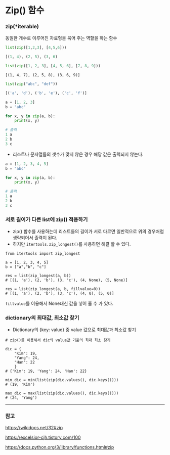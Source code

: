 # Zip() 함수



### zip(*iterable)

동일한 개수로 이루어진 자료형을 묶어 주는 역할을 하는 함수



```python
list(zip([1,2,3], [4,5,6]))
```

```python
[(1, 4), (2, 5), (3, 6)
```



```python
list(zip([1, 2, 3], [4, 5, 6], [7, 8, 9]))
```

```
[(1, 4, 7), (2, 5, 8), (3, 6, 9)]
```



```python
list(zip("abc", "def"))
```

```python
[('a', 'd'), ('b', 'e'), ('c', 'f')]
```



```python
a = [1, 2, 3]
b = "abc"

for x, y in zip(a, b):
	print(x, y)
```

```python
# 출력
1 a
2 b
3 c
```



- 리스트나 문자열들의 갯수가 맞지 않은 경우 해당 값은 출력되지 않는다.

```python
a = [1, 2, 3, 4, 5]
b = "abc"

for x, y in zip(a, b):
	print(x, y)
```

```python
# 출력
1 a
2 b
3 c
```





### 서로 길이가 다른 list에 zip() 적용하기

- zip() 함수를 사용하는데 리스트들의 길이가 서로 다르면 일반적으로 위의 경우처럼 생략되어서 출력이 된다.
- 하지만 `itertools.zip_longest()`를 사용하면 해결 할 수 있다.

```
from itertools import zip_longest

a = [1, 2, 3, 4, 5]
b = ["a","b", "c"]

res = list(zip_longest(a, b))
# [(1, 'a'), (2, 'b'), (3, 'c'), (4, None), (5, None)]

res = list(zip_longest(a, b, fillvalue=0))
# [(1, 'a'), (2, 'b'), (3, 'c'), (4, 0), (5, 0)]
```

`fillvalue`를 이용해서 None대신 값을 넣어 줄 수 가 있다.





### dictionary의 최대값, 최소값 찾기

- Dictionary의 {key: value} 중 value 값으로 최대값과 최소값 찾기

```
# zip()를 이용해서 dic의 value값 기준의 최대 최소 찾기

dic = {
    "Kim": 19,
    "Yang": 24,
    "Han": 22
	}
# {'Kim': 19, 'Yang': 24, 'Han': 22}

min_dic = min(list(zip(dic.values(), dic.keys())))
# (19, 'Kim')

max_dic = max(list(zip(dic.values(), dic.keys())))
# (24, 'Yang')
```











----------------------------------------



### 참고

https://wikidocs.net/32#zip

https://excelsior-cjh.tistory.com/100

https://docs.python.org/3/library/functions.html#zip
